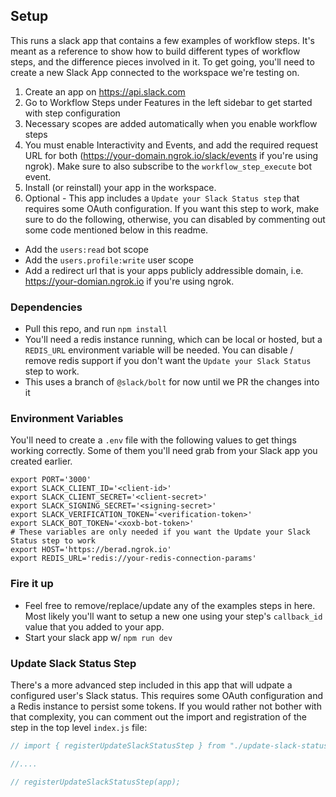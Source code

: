 ## Setup

This runs a slack app that contains a few examples of workflow steps. It's meant as a reference to show how to build different types of workflow steps, and the difference pieces involved in it.  To get going, you'll need to create a new Slack App connected to the workspace we're testing on.

1. Create an app on https://api.slack.com
2. Go to Workflow Steps under Features in the left sidebar to get started with step configuration
3. Necessary scopes are added automatically when you enable workflow steps
4. You must enable Interactivity and Events, and add the required request URL for both (https://your-domain.ngrok.io/slack/events if you're using ngrok). Make sure to also subscribe to the `workflow_step_execute` bot event.
5. Install (or reinstall) your app in the workspace.
6. Optional - This app includes a `Update your Slack Status step` that requires some OAuth configuration. If you want this step to work, make sure to do the following, otherwise, you can disabled by commenting out some code mentioned below in this readme.
 * Add the `users:read` bot scope
 * Add the `users.profile:write` user scope
 * Add a redirect url that is your apps publicly addressible domain, i.e. https://your-domian.ngrok.io if you're using ngrok.

### Dependencies

* Pull this repo, and run `npm install`
* You'll need a redis instance running, which can be local or hosted, but a `REDIS_URL` environment variable will be needed.  You can disable / remove redis support if you don't want the `Update your Slack Status` step to work.
* This uses a branch of `@slack/bolt` for now until we PR the changes into it

### Environment Variables

You'll need to create a `.env` file with the following values to get things working correctly.  Some of them you'll need grab from your Slack app you created earlier.

```
export PORT='3000'
export SLACK_CLIENT_ID='<client-id>'
export SLACK_CLIENT_SECRET='<client-secret>'
export SLACK_SIGNING_SECRET='<signing-secret>'
export SLACK_VERIFICATION_TOKEN='<verification-token>'
export SLACK_BOT_TOKEN='<xoxb-bot-token>'
# These variables are only needed if you want the Update your Slack Status step to work
export HOST='https://berad.ngrok.io'
export REDIS_URL='redis://your-redis-connection-params'
```


### Fire it up

* Feel free to remove/replace/update any of the examples steps in here.  Most likely you'll want to setup a new one using your step's `callback_id` value that you added to your app.
* Start your slack app w/ `npm run dev`

### Update Slack Status Step
There's a more advanced step included in this app that will udpate a configured user's Slack status.  This requires some OAuth configuration and a Redis instance to persist some tokens.  If you would rather not bother with that complexity, you can comment out the import and registration of the step in the top level `index.js` file:

```js
// import { registerUpdateSlackStatusStep } from "./update-slack-status-step/index.js";

//....

// registerUpdateSlackStatusStep(app);
```
